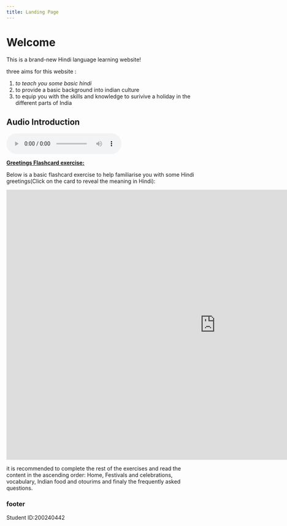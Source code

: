 ```yaml
---
title: Landing Page
---
```

<body>
<h1>Welcome</h1>
<p>This is a brand-new Hindi language learning website! </p>      
                                                                         
                                                                            
                                                                          

  <p>three aims for this website :</p>
<ol>
  <li> <em>to teach you some basic hindi</em></li>
<li>to provide a basic background into indian culture</li>
  <li>to equip you with the skills and knowledge to surivive a holiday in the different parts of India</ol>
  




  <h2>Audio Introduction</h2>
  <audio controls>  
  <source src="https://sidm2001.github.io/sml5202-final/audio/test.mp3" type="audio/mpeg">
Your browser does not support the audio element.
</audio>

                                                                                       
 

<p><span style="text-decoration: underline;"><strong>Greetings Flashcard exercise:</strong></span></p>
<p>Below is a basic flashcard exercise to help familiarise you with some Hindi greetings(Click on the card to reveal the meaning in Hindi):</p>
                                            
<iframe src="https://h5p.org/h5p/embed/1287188" width="1090" height="704" frameborder="0" allowfullscreen="allowfullscreen" allow="geolocation *; microphone *; camera *; midi *; encrypted-media *" title="Greetings"></iframe><script src="https://h5p.org/sites/all/modules/h5p/library/js/h5p-resizer.js" charset="UTF-8"></script>
  
   <p>it is recommended to complete the rest of the exercises and read the content in the ascending order: Home, Festivals and celebrations, vocabulary, Indian food and otourims and finaly the frequently asked questions.</p>

<h3>footer</h3>
  <p>Student ID:200240442</p> 
  

